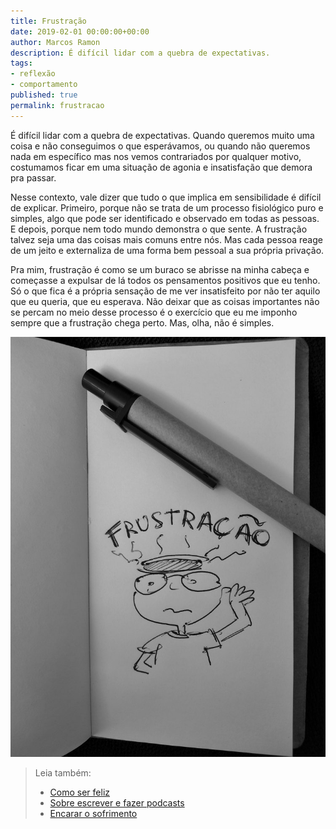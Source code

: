 ```yaml
---
title: Frustração
date: 2019-02-01 00:00:00+00:00
author: Marcos Ramon
description: É difícil lidar com a quebra de expectativas.
tags:
- reflexão
- comportamento
published: true
permalink: frustracao
---
```

É difícil lidar com a quebra de expectativas. Quando queremos muito uma coisa e não conseguimos o que esperávamos, ou quando não queremos nada em específico mas nos vemos contrariados por qualquer motivo, costumamos ficar em uma situação de agonia e insatisfação que demora pra passar.

Nesse contexto, vale dizer que tudo o que implica em sensibilidade é difícil de explicar. Primeiro, porque não se trata de um processo fisiológico puro e simples, algo que pode ser identificado e observado em todas as pessoas. E depois, porque nem todo mundo demonstra o que sente. A frustração talvez seja uma das coisas mais comuns entre nós. Mas cada pessoa reage de um jeito e externaliza de uma forma bem pessoal a sua própria privação. 

Pra mim, frustração é como se um buraco se abrisse na minha cabeça e começasse a expulsar de lá todos os pensamentos positivos que eu tenho. Só o que fica é a própria sensação de me ver insatisfeito por não ter aquilo que eu queria, que eu esperava. Não deixar que as coisas importantes não se percam no meio desse processo é o exercício que eu me imponho sempre que a frustração chega perto. Mas, olha, não é simples.

<img src="/assets/img/frustração.jpg">



> Leia também:
> - <a href="/como-ser-feliz">Como ser feliz</a>
> - <a href="/sobre-escrever-e-fazer-podcasts">Sobre escrever e fazer podcasts</a>
> - <a href="/encarar-o-sofrimento">Encarar o sofrimento</a>
